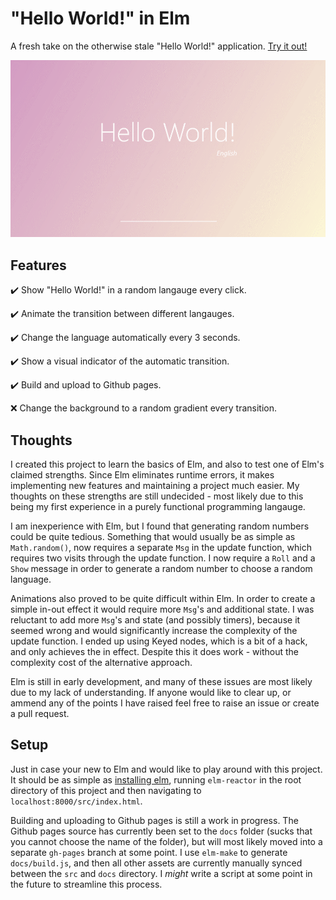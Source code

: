 # "Hello World!" in Elm

A fresh take on the otherwise stale "Hello World!" application. [Try it out!](https://scottwillmoore.github.io/elm-hello/)

![preview of elm-hello](https://github.com/scottwillmoore/elm-hello/raw/master/preview.gif)

## Features

✔️ Show "Hello World!" in a random langauge every click.

✔️ Animate the transition between different langauges.

✔️ Change the language automatically every 3 seconds.

✔️ Show a visual indicator of the automatic transition.

✔️  Build and upload to Github pages.

❌ Change the background to a random gradient every transition.

## Thoughts

I created this project to learn the basics of Elm, and also to test one of Elm's claimed strengths. Since Elm eliminates runtime errors, it makes implementing new features and maintaining a project much easier. My thoughts on these strengths are still undecided - most likely due to this being my first experience in a purely functional programming langauge.

I am inexperience with Elm, but I found that generating random numbers could be quite tedious. Something that would usually be as simple as `Math.random()`, now requires a separate `Msg` in the update function, which requires two visits through the update function. I now require a `Roll` and a `Show` message in order to generate a random number to choose a random language.

Animations also proved to be quite difficult within Elm. In order to create a simple in-out effect it would require more `Msg`'s and additional state. I was reluctant to add more `Msg`'s and state (and possibly timers), because it seemed wrong and would significantly increase the complexity of the update function. I ended up using Keyed nodes, which is a bit of a hack, and only achieves the in effect. Despite this it does work - without the complexity cost of the alternative approach.

Elm is still in early development, and many of these issues are most likely due to my lack of understanding. If anyone would like to clear up, or ammend any of the points I have raised feel free to raise an issue or create a pull request.

## Setup

Just in case your new to Elm and would like to play around with this project. It should be as simple as [installing elm](https://guide.elm-lang.org/install.html), running `elm-reactor` in the root directory of this project and then navigating to `localhost:8000/src/index.html`.

Building and uploading to Github pages is still a work in progress. The Github pages source has currently been set to the `docs` folder (sucks that you cannot choose the name of the folder), but will most likely moved into a separate `gh-pages` branch at some point. I use `elm-make` to generate `docs/build.js`, and then all other assets are currently manually synced between the `src` and `docs` directory. I *might* write a script at some point in the future to streamline this process.
